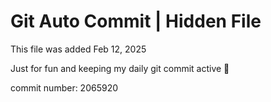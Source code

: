 # Git Auto Commit | Hidden File

This file was added Feb 12, 2025

Just for fun and keeping my daily git commit active 🤪

commit number: 2065920
